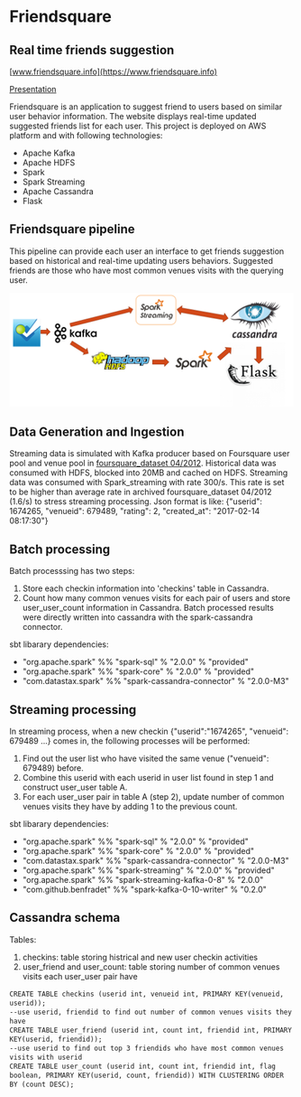 # Friendsquare

## Real time friends suggestion

[www.friendsquare.info](https://www.friendsquare.info)

[Presentation](https://www.slideshare.net/secret/97d9OBMr9mYDxb)

Friendsquare is an application to suggest friend to users based on similar user behavior information. The website displays real-time updated suggested friends list for each user. This project is deployed on AWS platform and with following technologies:

- Apache Kafka
- Apache HDFS
- Spark
- Spark Streaming
- Apache Cassandra
- Flask

## Friendsquare pipeline

This pipeline can provide each user an interface to get friends suggestion based on historical and real-time updating users behaviors. Suggested friends are those who have most common venues visits with the querying user.

<p align="center">
  <img src="/images/pipeline.png" width="900"/>
</p>

## Data Generation and Ingestion

Streaming data is simulated with Kafka producer based on Foursquare user pool and venue pool in [foursquare_dataset 04/2012](https://archive.org/details/201309_foursquare_dataset_umn). Historical data was consumed with HDFS, blocked into 20MB and cached on HDFS. Streaming data was consumed with Spark_streaming with rate 300/s. This rate is set to be higher than average rate in archived foursquare_dataset 04/2012 (1.6/s) to stress streaming processing. Json format is like: {"userid": 1674265, "venueid": 679489, "rating": 2, "created_at": "2017-02-14 08:17:30"}

## Batch processing

Batch processsing has two steps: 
1.  Store each checkin information into 'checkins' table in Cassandra. 
2.  Count how many common venues visits for each pair of users and store user_user_count information in Cassandra. 
Batch processed results were directly written into cassandra with the spark-cassandra connector.

sbt libarary dependencies:
- "org.apache.spark" %% "spark-sql" % "2.0.0" % "provided"
- "org.apache.spark" %% "spark-core" % "2.0.0" % "provided"
- "com.datastax.spark" %% "spark-cassandra-connector" % "2.0.0-M3"

## Streaming processing

In streaming process, when a new checkin {"userid":"1674265", "venueid": 679489 ...} comes in, the following processes will be performed:
1.  Find out the user list who have visited the same venue ("venueid": 679489) before.
2.  Combine this userid with each userid in user list found in step 1 and construct user_user table A.
3.  For each user_user pair in table A (step 2), update number of common venues visits they have by adding 1 to the previous count.

sbt libarary dependencies:
- "org.apache.spark" %% "spark-sql" % "2.0.0" % "provided"
- "org.apache.spark" %% "spark-core" % "2.0.0" % "provided"
- "com.datastax.spark" %% "spark-cassandra-connector" % "2.0.0-M3"
- "org.apache.spark" %% "spark-streaming" % "2.0.0" % "provided"
- "org.apache.spark" %% "spark-streaming-kafka-0-8" % "2.0.0"
- "com.github.benfradet" %% "spark-kafka-0-10-writer" % "0.2.0"

## Cassandra schema

Tables:
1.  checkins: table storing histrical and new user checkin activities
2.  user_friend and user_count: table storing number of common venues visits each user_user pair have
```
CREATE TABLE checkins (userid int, venueid int, PRIMARY KEY(venueid, userid));
--use userid, friendid to find out number of common venues visits they have
CREATE TABLE user_friend (userid int, count int, friendid int, PRIMARY KEY(userid, friendid));
--use userid to find out top 3 friendids who have most common venues visits with userid
CREATE TABLE user_count (userid int, count int, friendid int, flag boolean, PRIMARY KEY(userid, count, friendid)) WITH CLUSTERING ORDER BY (count DESC);
```

